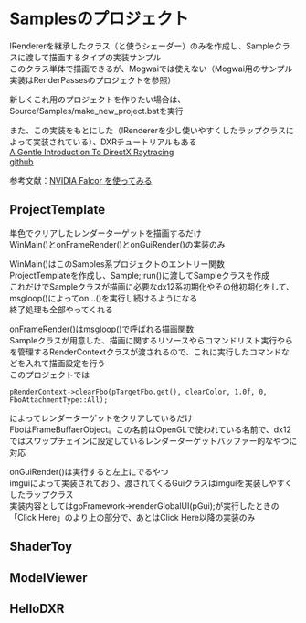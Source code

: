 # Samplesのプロジェクト


IRendererを継承したクラス（と使うシェーダー）のみを作成し、Sampleクラスに渡して描画するタイプの実装サンプル  
このクラス単体で描画できるが、Mogwaiでは使えない（Mogwai用のサンプル実装はRenderPassesのプロジェクトを参照）  

新しくこれ用のプロジェクトを作りたい場合は、Source/Samples/make_new_project.batを実行  

また、この実装をもとにした（IRendererを少し使いやすくしたラップクラスによって実装されている）、DXRチュートリアルもある  
[A Gentle Introduction To DirectX Raytracing](http://cwyman.org/code/dxrTutors/dxr_tutors.md.html)  
[github](https://github.com/NVIDIAGameWorks/GettingStartedWithRTXRayTracing)  

参考文献：[NVIDIA Falcor を使ってみる](https://shikihuiku.github.io/post/falcor_getting_started/  )

## ProjectTemplate
単色でクリアしたレンダーターゲットを描画するだけ  
WinMain()とonFrameRender()とonGuiRender()の実装のみ  

WinMain()はこのSamples系プロジェクトのエントリー関数  
ProjectTemplateを作成し、Sample;;run()に渡してSampleクラスを作成  
これだけでSampleクラスが描画に必要なdx12系初期化やその他初期化をして、msgloop()によってon...()を実行し続けるようになる  
終了処理も全部やってくれる  

onFrameRender()はmsgloop()で呼ばれる描画関数  
Sampleクラスが用意した、描画に関するリソースやらコマンドリスト実行やらを管理するRenderContextクラスが渡されるので、これに実行したコマンドなどを入れて描画設定を行う  
このプロジェクトでは

    pRenderContext->clearFbo(pTargetFbo.get(), clearColor, 1.0f, 0, FboAttachmentType::All);
    
によってレンダーターゲットをクリアしているだけ  
FboはFrameBuffaerObject。この名前はOpenGLで使われている名前で、dx12ではスワップチェインに設定しているレンダーターゲットバッファー的なやつに対応  

onGuiRender()は実行すると左上にでるやつ  
imguiによって実装されており、渡されてくるGuiクラスはimguiを実装しやすくしたラップクラス  
実装内容としてはgpFramework->renderGlobalUI(pGui);が実行したときの「Click Here」のより上の部分で、あとはClick Here以降の実装のみ  

## ShaderToy



## ModelViewer

## HelloDXR


<!--stackedit_data:
eyJoaXN0b3J5IjpbNTEyMzA3MDksODI0NTcwMTczLDEwNjAzMz
YwOTksLTE0NzQ3MDAyMiwtMTY0NDU0NzA1OCwtMTU4NjY5NDQ0
OSwxNzc4OTE5NTk3LDMwMjIwNTg4Nyw5NDY0NzgyOTMsNzU2NT
cyNzg5XX0=
-->